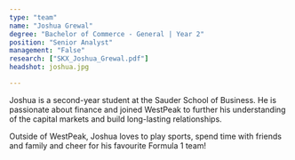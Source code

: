 ```yaml
---
type: "team"
name: "Joshua Grewal"
degree: "Bachelor of Commerce - General | Year 2"
position: "Senior Analyst"
management: "False"
research: ["SKX_Joshua_Grewal.pdf"]
headshot: joshua.jpg

---
```


Joshua is a second-year student at the Sauder School of Business. He is passionate about finance and joined WestPeak to further his understanding of the capital markets and build long-lasting relationships.

Outside of WestPeak, Joshua loves to play sports, spend time with friends and family and cheer for his favourite Formula 1 team!